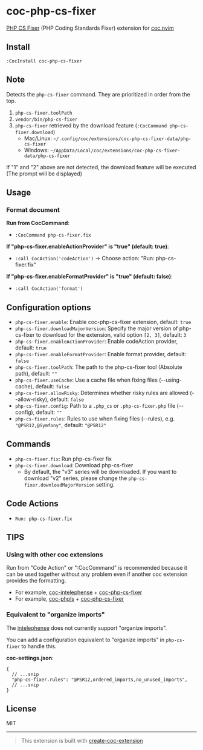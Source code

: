 # coc-php-cs-fixer

[PHP CS Fixer](https://github.com/FriendsOfPHP/PHP-CS-Fixer) (PHP Coding Standards Fixer) extension for [coc.nvim](https://github.com/neoclide/coc.nvim)

## Install

`:CocInstall coc-php-cs-fixer`

## Note

Detects the `php-cs-fixer` command. They are prioritized in order from the top.

1. `php-cs-fixer.toolPath`
1. `vendor/bin/php-cs-fixer`
1. `php-cs-fixer` retrieved by the download feature (`:CocCommand php-cs-fixer.download`)
    - Mac/Linux: `~/.config/coc/extensions/coc-php-cs-fixer-data/php-cs-fixer`
    - Windows: `~/AppData/Local/coc/extensions/coc-php-cs-fixer-data/php-cs-fixer`

If "1" and "2" above are not detected, the download feature will be executed (The prompt will be displayed)

## Usage

### Format document

**Run from CocCommand**:

- `:CocCommand php-cs-fixer.fix`

**If "php-cs-fixer.enableActionProvider" is "true" (default: true)**:

- `:call CocAction('codeAction')` -> Choose action: "Run: php-cs-fixer.fix"

**If "php-cs-fixer.enableFormatProvider" is "true" (default: false)**:

- `:call CocAction('format')`

## Configuration options

- `php-cs-fixer.enable`: Enable coc-php-cs-fixer extension, default: `true`
- `php-cs-fixer.downloadMajorVersion`: Specify the major version of php-cs-fixer to download for the extension, valid option `[2, 3]`, default: `3`
- `php-cs-fixer.enableActionProvider`: Enable codeAction provider, default: `true`
- `php-cs-fixer.enableFormatProvider`: Enable format provider, default: `false`
- `php-cs-fixer.toolPath`: The path to the php-cs-fixer tool (Absolute path), default: `""`
- `php-cs-fixer.useCache`: Use a cache file when fixing files (--using-cache), default: `false`
- `php-cs-fixer.allowRisky`: Determines whether risky rules are allowed (--allow-risky), default: `false`
- `php-cs-fixer.config`: Path to a `.php_cs` or `.php-cs-fixer.php` file (--config), default: `""`
- `php-cs-fixer.rules`: Rules to use when fixing files (--rules), e.g. `"@PSR12,@Symfony"`, default: `"@PSR12"`

## Commands

- `php-cs-fixer.fix`: Run php-cs-fixer fix
- `php-cs-fixer.download`: Download php-cs-fixer
   - By default, the "v3" series will be downloaded. If you want to download "v2" series, please change the `php-cs-fixer.downloadMajorVersion` setting.

## Code Actions

- `Run: php-cs-fixer.fix`

## TIPS

### Using with other coc extensions

Run from "Code Action" or ":CocCommand" is recommended because it can be used together without any problem even if another coc extension provides the formatting.

- For example, [coc-intelephense](https://github.com/yaegassy/coc-intelephense) + [coc-php-cs-fixer](https://github.com/yaegassy/coc-php-cs-fixer)
- For example, [coc-phpls](https://github.com/marlonfan/coc-phpls) + [coc-php-cs-fixer](https://github.com/yaegassy/coc-php-cs-fixer)

### Equivalent to "organize imports"

The [intelephense](https://github.com/bmewburn/vscode-intelephense) does not currently support "organize imports".

You can add a configuration equivalent to "organize imports" in `php-cs-fixer` to handle this.

**coc-settings.json**:

```jsonc
{
  // ...snip
  "php-cs-fixer.rules": "@PSR12,ordered_imports,no_unused_imports",
  // ...snip
}
```

## License

MIT

---

> This extension is built with [create-coc-extension](https://github.com/fannheyward/create-coc-extension)
